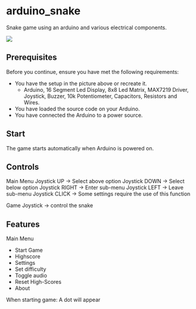 # arduino_snake
Snake game using an arduino and various electrical components.

![](https://user-images.githubusercontent.com/60759315/147242427-0460abba-9f7e-4c8b-aaa5-0e18c946136d.jpeg)

## Prerequisites

Before you continue, ensure you have met the following requirements:
* You have the setup in the picture above or recreate it.  
  * Arduino, 16 Segment Led Display, 8x8 Led Matrix, MAX7219 Driver, Joystick, Buzzer, 10k Potentiometer, Capacitors, Resistors and Wires.
* You have loaded the source code on your Arduino.
* You have connected the Arduino to a power source.

## Start

The game starts automatically when Arduino is powered on.

## Controls

Main Menu
Joystick UP -> Select above option
Joystick DOWN -> Select below option
Joystick RIGHT -> Enter sub-menu
Joystick LEFT -> Leave sub-menu
Joystick CLICK -> Some settings require the use of this function

Game
Joystick -> control the snake

## Features

Main Menu
- Start Game
- Highscore
- Settings
 - Set difficulty
 - Toggle audio
 - Reset High-Scores
- About

When starting game:
A dot will appear

